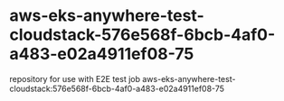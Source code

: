 # aws-eks-anywhere-test-cloudstack-576e568f-6bcb-4af0-a483-e02a4911ef08-75
repository for use with E2E test job aws-eks-anywhere-test-cloudstack:576e568f-6bcb-4af0-a483-e02a4911ef08-75
